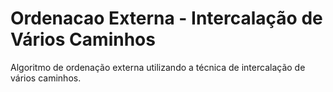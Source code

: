 # Ordenacao Externa - Intercalação de Vários Caminhos
 Algoritmo de ordenação externa utilizando a técnica de intercalação de vários caminhos.
